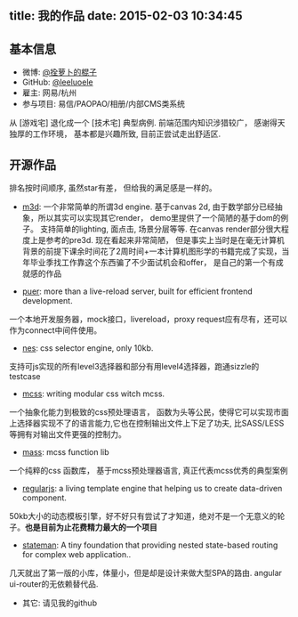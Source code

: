 title: 我的作品
date: 2015-02-03 10:34:45
---

## 基本信息

- 微博: [@拴萝卜的棍子](http://weibo.com/luobolee)
- GitHub: [@leeluoele](https://github.com/leeluolee)
- 雇主: 网易/杭州
- 参与项目: 易信/PAOPAO/相册/内部CMS类系统

从 [游戏宅] 退化成一个 [技术宅] 典型病例. 前端范围内知识涉猎较广， 感谢得天独厚的工作环境， 基本都是兴趣所致, 目前正尝试走出舒适区.

## 开源作品

排名按时间顺序, 虽然star有差， 但给我的满足感是一样的。

- [m3d](https://github.com/leeluolee/m3d): 一个非常简单的所谓3d engine. 
    基于canvas 2d, 由于数学部分已经抽象，所以其实可以实现其它render， demo里提供了一个简陋的基于dom的例子。
    支持简单的lighting, 面点击, 场景分层等等. 在canvas render部分很大程度上是参考的pre3d. 现在看起来非常简陋， 但是事实上当时是在毫无计算机背景的前提下课余时间花了2周时间+一本计算机图形学的书籍完成了实现，当年毕业季找工作靠这个东西骗了不少面试机会和offer， 是自己的第一个有成就感的作品

- [puer](https://github.com/leeluolee/puer): more than a live-reload server, built for efficient frontend development.

一个本地开发服务器，mock接口，livereload，proxy request应有尽有，还可以作为connect中间件使用。

- [nes](https://github.com/leeluolee/nes): css selector engine, only 10kb.

支持可js实现的所有level3选择器和部分有用level4选择器，跑通sizzle的testcase


- [mcss](https://github.com/leeluolee/mcss): writing modular css witch mcss.

一个抽象化能力到极致的css预处理语言， 函数为头等公民，使得它可以实现市面上选择器实现不了的语言能力,它也在控制输出文件上下足了功夫, 比SASS/LESS等拥有对输出文件更强的控制力。

- [mass](https://github.com/leeluolee/mass): mcss function lib

一个纯粹的css 函数库， 基于mcss预处理器语言, 真正代表mcss优秀的典型案例

- [regularjs](https://github.com/regularjs/regular): a living template engine that helping us to create data-driven component.

50kb大小的动态模板引擎，好不好只有尝试了才知道，绝对不是一个无意义的轮子。__也是目前为止花费精力最大的一个项目__

- [stateman](https://github.com/leeluolee/stateman): A tiny foundation that providing nested state-based routing for complex web application.. 

几天就出了第一版的小库，体量小，但是却是设计来做大型SPA的路由. angular ui-router的无依赖替代品.


- 其它: 请见我的github


